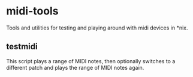 midi-tools
==========

Tools and utilities for testing and playing around with midi devices in *nix.


testmidi
--------

This script plays a range of MIDI notes, then optionally switches to a different patch and plays the range of MIDI notes again.
